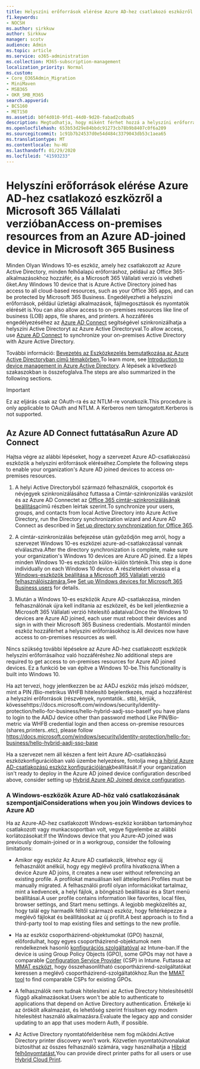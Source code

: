 ```yaml
---
title: Helyszíni erőforrások elérése Azure AD-hez csatlakozó eszközről a Microsoft 365 Vállalati verzióban
f1.keywords:
- NOCSH
ms.author: sirkkuw
author: Sirkkuw
manager: scotv
audience: Admin
ms.topic: article
ms.service: o365-administration
ms.collection: M365-subscription-management
localization_priority: Normal
ms.custom:
- Core_O365Admin_Migration
- MiniMaven
- MSB365
- OKR_SMB_M365
search.appverid:
- BCS160
- MET150
ms.assetid: b0f4d010-9fd1-44d0-9d20-fabad2cdbab5
description: Megtudhatja, hogy miként férhet hozzá a helyszíni erőforrásokhoz, például az üzleti alkalmazások sorához, a fájlmegosztásokhoz és a nyomtatókhoz egy Azure Active Directoryhoz csatlakozott Windows 10-es eszközről.
ms.openlocfilehash: 653b53d29e84bbdc91273cb78b9b8407c0f6a209
ms.sourcegitcommit: 1c91b7b24537d0e54d484c3379043db53c1aea65
ms.translationtype: MT
ms.contentlocale: hu-HU
ms.lasthandoff: 01/29/2020
ms.locfileid: "41593233"
---
```

# <a name="access-on-premises-resources-from-an-azure-ad-joined-device-in-microsoft-365-business"></a><span data-ttu-id="854fa-103">Helyszíni erőforrások elérése Azure AD-hez csatlakozó eszközről a Microsoft 365 Vállalati verzióban</span><span class="sxs-lookup"><span data-stu-id="854fa-103">Access on-premises resources from an Azure AD-joined device in Microsoft 365 Business</span></span>

<span data-ttu-id="854fa-104">Minden Olyan Windows 10-es eszköz, amely hez csatlakozott az Azure Active Directory, minden felhőalapú erőforráshoz, például az Office 365-alkalmazásokhoz hozzáfér, és a Microsoft 365 Vállalati verzió is védheti őket.</span><span class="sxs-lookup"><span data-stu-id="854fa-104">Any Windows 10 device that is Azure Active Directory joined has access to all cloud-based resources, such as your Office 365 apps, and can be protected by Microsoft 365 Business.</span></span> <span data-ttu-id="854fa-105">Engedélyezheti a helyszíni erőforrások, például üzletági alkalmazások, fájlmegosztások és nyomtatók elérését is.</span><span class="sxs-lookup"><span data-stu-id="854fa-105">You can also allow access to on-premises resources like line of business (LOB) apps, file shares, and printers.</span></span> <span data-ttu-id="854fa-106">A hozzáférés engedélyezéséhez az [Azure AD Connect](https://docs.microsoft.com/azure/active-directory/connect/active-directory-aadconnect) segítségével szinkronizálhatja a helyszíni Active Directoryt az Azure Active Directoryval.</span><span class="sxs-lookup"><span data-stu-id="854fa-106">To allow access, use [Azure AD Connect](https://docs.microsoft.com/azure/active-directory/connect/active-directory-aadconnect) to synchronize your on-premises Active Directory with Azure Active Directory.</span></span> 

<span data-ttu-id="854fa-107">További információ: [Bevezetés az Eszközkezelés bemutatkozása az Azure Active Directoryban című témakörben.](https://docs.microsoft.com/azure/active-directory/device-management-introduction)</span><span class="sxs-lookup"><span data-stu-id="854fa-107">To learn more, see [Introduction to device management in Azure Active Directory](https://docs.microsoft.com/azure/active-directory/device-management-introduction).</span></span>
<span data-ttu-id="854fa-108">A lépések a következő szakaszokban is összefoglalva.</span><span class="sxs-lookup"><span data-stu-id="854fa-108">The steps are also summarized in the following sections.</span></span>

> [!IMPORTANT]
> <span data-ttu-id="854fa-109">Ez az eljárás csak az OAuth-ra és az NTLM-re vonatkozik.</span><span class="sxs-lookup"><span data-stu-id="854fa-109">This procedure is only applicable to OAuth and NTLM.</span></span> <span data-ttu-id="854fa-110">A Kerberos nem támogatott.</span><span class="sxs-lookup"><span data-stu-id="854fa-110">Kerberos is not supported.</span></span>
 
## <a name="run-azure-ad-connect"></a><span data-ttu-id="854fa-111">Az Azure AD Connect futtatása</span><span class="sxs-lookup"><span data-stu-id="854fa-111">Run Azure AD Connect</span></span>

<span data-ttu-id="854fa-112">Hajtsa végre az alábbi lépéseket, hogy a szervezet Azure AD-csatlakozású eszközök a helyszíni erőforrások eléréséhez.</span><span class="sxs-lookup"><span data-stu-id="854fa-112">Complete the following steps to enable your organization's Azure AD joined devices to access on-premises resources.</span></span>
  
1. <span data-ttu-id="854fa-113">A helyi Active Directoryból származó felhasználók, csoportok és névjegyek szinkronizálásához futtassa a Címtár-szinkronizálás varázslót és az Azure AD Connectet az [Office 365 címtár-szinkronizálásának beállítása](https://support.office.com/article/1b3b5318-6977-42ed-b5c7-96fa74b08846)című részben leírtak szerint.</span><span class="sxs-lookup"><span data-stu-id="854fa-113">To synchronize your users, groups, and contacts from local Active Directory into Azure Active Directory, run the Directory synchronization wizard and Azure AD Connect as described in [Set up directory synchronization for Office 365](https://support.office.com/article/1b3b5318-6977-42ed-b5c7-96fa74b08846).</span></span>
    
2. <span data-ttu-id="854fa-114">A címtár-szinkronizálás befejezése után győződjön meg arról, hogy a szervezet Windows 10-es eszközei azure-ad-csatlakozással vannak elválasztva.</span><span class="sxs-lookup"><span data-stu-id="854fa-114">After the directory synchronization is complete, make sure your organization's Windows 10 devices are Azure AD joined.</span></span> <span data-ttu-id="854fa-115">Ez a lépés minden Windows 10-es eszközön külön-külön történik.</span><span class="sxs-lookup"><span data-stu-id="854fa-115">This step is done individually on each Windows 10 device.</span></span> <span data-ttu-id="854fa-116">A részletekért olvassa el [a Windows-eszközök beállítása a Microsoft 365 Vállalati verzió felhasználóiszámára.](set-up-windows-devices.md)</span><span class="sxs-lookup"><span data-stu-id="854fa-116">See [Set up Windows devices for Microsoft 365 Business users](set-up-windows-devices.md) for details.</span></span> 
    
3. <span data-ttu-id="854fa-117">Miután a Windows 10-es eszközök Azure AD-csatlakozása, minden felhasználónak újra kell indítania az eszközeit, és be kell jelentkeznie a Microsoft 365 Vállalati verzió hitelesítő adataival.</span><span class="sxs-lookup"><span data-stu-id="854fa-117">Once the Windows 10 devices are Azure AD joined, each user must reboot their devices and sign in with their Microsoft 365 Business credentials.</span></span> <span data-ttu-id="854fa-118">Mostantól minden eszköz hozzáférhet a helyszíni erőforrásokhoz is.</span><span class="sxs-lookup"><span data-stu-id="854fa-118">All devices now have access to on-premises resources as well.</span></span>
    
<span data-ttu-id="854fa-119">Nincs szükség további lépésekre az Azure AD-hez csatlakozott eszközök helyszíni erőforrásaihoz való hozzáféréshez.</span><span class="sxs-lookup"><span data-stu-id="854fa-119">No additional steps are required to get access to on-premises resources for Azure AD joined devices.</span></span> <span data-ttu-id="854fa-120">Ez a funkció be van építve a Windows 10-be.</span><span class="sxs-lookup"><span data-stu-id="854fa-120">This functionality is built into Windows 10.</span></span> 

<span data-ttu-id="854fa-121">Ha azt tervezi, hogy jelentkezzen be az AADJ eszköz más jelszó módszer, mint a PIN /Bio-metrikus WHFB hitelesítő bejelentkezés, majd a hozzáférést a helyszíni erőforrások (részvények, nyomtatók.. stb), kérjük, kövessehttps://docs.microsoft.com/windows/security/identity-protection/hello-for-business/hello-hybrid-aadj-sso-base</span><span class="sxs-lookup"><span data-stu-id="854fa-121">If you have plans to login to the AADJ device other than password method Like PIN/Bio-metric via WHFB credential login and then access on-premise resources (shares,printers..etc), please follow https://docs.microsoft.com/windows/security/identity-protection/hello-for-business/hello-hybrid-aadj-sso-base</span></span>
  
<span data-ttu-id="854fa-122">Ha a szervezet nem áll készen a fent leírt Azure AD-csatlakozású eszközkonfigurációban való üzembe helyezésre, fontolja meg [a hibrid Azure AD-csatlakozású eszköz konfigurációjának](manage-windows-devices.md)beállítását.</span><span class="sxs-lookup"><span data-stu-id="854fa-122">If your organization isn't ready to deploy in the Azure AD joined device configuration described above, consider setting up [Hybrid Azure AD Joined device configuration](manage-windows-devices.md).</span></span>
  
### <a name="considerations-when-you-join-windows-devices-to-azure-ad"></a><span data-ttu-id="854fa-123">A Windows-eszközök Azure AD-höz való csatlakozásának szempontjai</span><span class="sxs-lookup"><span data-stu-id="854fa-123">Considerations when you join Windows devices to Azure AD</span></span>

<span data-ttu-id="854fa-124">Ha az Azure-AD-hez csatlakozott Windows-eszköz korábban tartományhoz csatlakozott vagy munkacsoportban volt, vegye figyelembe az alábbi korlátozásokat:</span><span class="sxs-lookup"><span data-stu-id="854fa-124">If the Windows device that you Azure-AD joined was previously domain-joined or in a workgroup, consider the following limitations:</span></span>
  
- <span data-ttu-id="854fa-125">Amikor egy eszköz Az Azure AD csatlakozik, létrehoz egy új felhasználót anélkül, hogy egy meglévő profilra hivatkozna.</span><span class="sxs-lookup"><span data-stu-id="854fa-125">When a device Azure AD joins, it creates a new user without referencing an existing profile.</span></span> <span data-ttu-id="854fa-126">A profilokat manuálisan kell áttelepíteni.</span><span class="sxs-lookup"><span data-stu-id="854fa-126">Profiles must be manually migrated.</span></span> <span data-ttu-id="854fa-127">A felhasználói profil olyan információkat tartalmaz, mint a kedvencek, a helyi fájlok, a böngésző beállításai és a Start menü beállításai.</span><span class="sxs-lookup"><span data-stu-id="854fa-127">A user profile contains information like favorites, local files, browser settings, and Start menu settings.</span></span> <span data-ttu-id="854fa-128">A legjobb megközelítés az, hogy talál egy harmadik féltől származó eszköz, hogy feltérképezze a meglévő fájlokat és beállításokat az új profilt.</span><span class="sxs-lookup"><span data-stu-id="854fa-128">A best approach is to find a third-party tool to map existing files and settings to the new profile.</span></span>

- <span data-ttu-id="854fa-129">Ha az eszköz csoportházirend-objektumokat (GPO) használ, előfordulhat, hogy egyes csoportházirend-objektumok nem rendelkeznek hasonló [konfigurációs szolgáltatóval](https://docs.microsoft.com/windows/configuration/provisioning-packages/how-it-pros-can-use-configuration-service-providers) az Intune-ban.</span><span class="sxs-lookup"><span data-stu-id="854fa-129">If the device is using Group Policy Objects (GPO), some GPOs may not have a comparable [Configuration Service Provider](https://docs.microsoft.com/windows/configuration/provisioning-packages/how-it-pros-can-use-configuration-service-providers) (CSP) in Intune.</span></span> <span data-ttu-id="854fa-130">Futtassa az [MMAT eszközt,](https://www.microsoft.com/download/details.aspx?id=45520) hogy összehasonlítható csoportházirend-szolgáltatókat keressen a meglévő csoportházirend-szolgáltatókhoz.</span><span class="sxs-lookup"><span data-stu-id="854fa-130">Run the [MMAT tool](https://www.microsoft.com/download/details.aspx?id=45520) to find comparable CSPs for existing GPOs.</span></span>

- <span data-ttu-id="854fa-131">A felhasználók nem tudnak hitelesíteni az Active Directory hitelesítésétől függő alkalmazásokat.</span><span class="sxs-lookup"><span data-stu-id="854fa-131">Users won't be able to authenticate to applications that depend on Active Directory authentication.</span></span> <span data-ttu-id="854fa-132">Értékelje ki az örökölt alkalmazást, és lehetőség szerint frissítsen egy modern hitelesítést használó alkalmazásra.</span><span class="sxs-lookup"><span data-stu-id="854fa-132">Evaluate the legacy app and consider updating to an app that uses modern Auth, if possible.</span></span>

- <span data-ttu-id="854fa-133">Az Active Directory nyomtatófelderítése nem fog működni.</span><span class="sxs-lookup"><span data-stu-id="854fa-133">Active Directory printer discovery won't work.</span></span> <span data-ttu-id="854fa-134">Közvetlen nyomtatóútvonalakat biztosíthat az összes felhasználó számára, vagy használhatja a [Hibrid felhőnyomtatást.](https://docs.microsoft.com/windows-server/administration/hybrid-cloud-print/hybrid-cloud-print-deploy)</span><span class="sxs-lookup"><span data-stu-id="854fa-134">You can provide direct printer paths for all users or use [Hybrid Cloud Print](https://docs.microsoft.com/windows-server/administration/hybrid-cloud-print/hybrid-cloud-print-deploy).</span></span>

